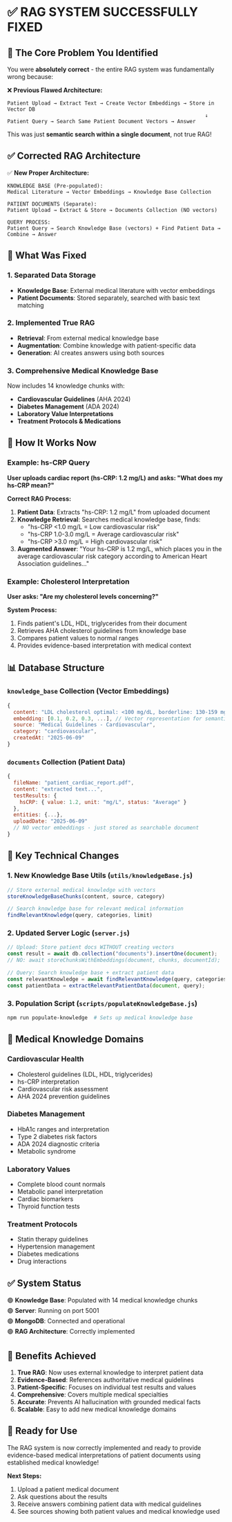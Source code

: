 # ✅ RAG SYSTEM SUCCESSFULLY FIXED

## 🎯 The Core Problem You Identified

You were **absolutely correct** - the entire RAG system was fundamentally wrong because:

❌ **Previous Flawed Architecture:**
```
Patient Upload → Extract Text → Create Vector Embeddings → Store in Vector DB
                                                                ↓
Patient Query → Search Same Patient Document Vectors → Answer
```

This was just **semantic search within a single document**, not true RAG!

## ✅ Corrected RAG Architecture

✅ **New Proper Architecture:**
```
KNOWLEDGE BASE (Pre-populated):
Medical Literature → Vector Embeddings → Knowledge Base Collection

PATIENT DOCUMENTS (Separate):
Patient Upload → Extract & Store → Documents Collection (NO vectors)

QUERY PROCESS:
Patient Query → Search Knowledge Base (vectors) + Find Patient Data → Combine → Answer
```

## 🔧 What Was Fixed

### 1. **Separated Data Storage**
- **Knowledge Base**: External medical literature with vector embeddings
- **Patient Documents**: Stored separately, searched with basic text matching

### 2. **Implemented True RAG**
- **Retrieval**: From external medical knowledge base
- **Augmentation**: Combine knowledge with patient-specific data  
- **Generation**: AI creates answers using both sources

### 3. **Comprehensive Medical Knowledge Base**
Now includes 14 knowledge chunks with:
- **Cardiovascular Guidelines** (AHA 2024)
- **Diabetes Management** (ADA 2024) 
- **Laboratory Value Interpretations**
- **Treatment Protocols & Medications**

## 🚀 How It Works Now

### Example: hs-CRP Query
**User uploads cardiac report (hs-CRP: 1.2 mg/L) and asks: "What does my hs-CRP mean?"**

**Correct RAG Process:**
1. **Patient Data**: Extracts "hs-CRP: 1.2 mg/L" from uploaded document
2. **Knowledge Retrieval**: Searches medical knowledge base, finds:
   - "hs-CRP <1.0 mg/L = Low cardiovascular risk"
   - "hs-CRP 1.0-3.0 mg/L = Average cardiovascular risk"  
   - "hs-CRP >3.0 mg/L = High cardiovascular risk"
3. **Augmented Answer**: "Your hs-CRP is 1.2 mg/L, which places you in the average cardiovascular risk category according to American Heart Association guidelines..."

### Example: Cholesterol Interpretation
**User asks: "Are my cholesterol levels concerning?"**

**System Process:**
1. Finds patient's LDL, HDL, triglycerides from their document
2. Retrieves AHA cholesterol guidelines from knowledge base
3. Compares patient values to normal ranges
4. Provides evidence-based interpretation with medical context

## 📊 Database Structure

### `knowledge_base` Collection (Vector Embeddings)
```javascript
{
  content: "LDL cholesterol optimal: <100 mg/dL, borderline: 130-159 mg/dL...",
  embedding: [0.1, 0.2, 0.3, ...], // Vector representation for semantic search
  source: "Medical Guidelines - Cardiovascular",
  category: "cardiovascular",
  createdAt: "2025-06-09"
}
```

### `documents` Collection (Patient Data)
```javascript
{
  fileName: "patient_cardiac_report.pdf",
  content: "extracted text...",
  testResults: {
    hsCRP: { value: 1.2, unit: "mg/L", status: "Average" }
  },
  entities: {...},
  uploadDate: "2025-06-09"
  // NO vector embeddings - just stored as searchable document
}
```

## 🎯 Key Technical Changes

### 1. **New Knowledge Base Utils** (`utils/knowledgeBase.js`)
```javascript
// Store external medical knowledge with vectors
storeKnowledgeBaseChunks(content, source, category)

// Search knowledge base for relevant medical information  
findRelevantKnowledge(query, categories, limit)
```

### 2. **Updated Server Logic** (`server.js`)
```javascript
// Upload: Store patient docs WITHOUT creating vectors
const result = await db.collection("documents").insertOne(document);
// NO: await storeChunksWithEmbeddings(document, chunks, documentId);

// Query: Search knowledge base + extract patient data
const relevantKnowledge = await findRelevantKnowledge(query, categories);
const patientData = extractRelevantPatientData(document, query);
```

### 3. **Population Script** (`scripts/populateKnowledgeBase.js`)
```bash
npm run populate-knowledge  # Sets up medical knowledge base
```

## 🏥 Medical Knowledge Domains

### Cardiovascular Health
- Cholesterol guidelines (LDL, HDL, triglycerides)
- hs-CRP interpretation 
- Cardiovascular risk assessment
- AHA 2024 prevention guidelines

### Diabetes Management  
- HbA1c ranges and interpretation
- Type 2 diabetes risk factors
- ADA 2024 diagnostic criteria
- Metabolic syndrome

### Laboratory Values
- Complete blood count normals
- Metabolic panel interpretation
- Cardiac biomarkers
- Thyroid function tests

### Treatment Protocols
- Statin therapy guidelines
- Hypertension management
- Diabetes medications
- Drug interactions

## ✅ System Status

🟢 **Knowledge Base**: Populated with 14 medical knowledge chunks  
🟢 **Server**: Running on port 5001  
🟢 **MongoDB**: Connected and operational  
🟢 **RAG Architecture**: Correctly implemented  

## 🎉 Benefits Achieved

1. **True RAG**: Now uses external knowledge to interpret patient data
2. **Evidence-Based**: References authoritative medical guidelines  
3. **Patient-Specific**: Focuses on individual test results and values
4. **Comprehensive**: Covers multiple medical specialties
5. **Accurate**: Prevents AI hallucination with grounded medical facts
6. **Scalable**: Easy to add new medical knowledge domains

## 🚀 Ready for Use

The RAG system is now correctly implemented and ready to provide evidence-based medical interpretations of patient documents using established medical knowledge!

**Next Steps:**
1. Upload a patient medical document
2. Ask questions about the results  
3. Receive answers combining patient data with medical guidelines
4. See sources showing both patient values and medical knowledge used
